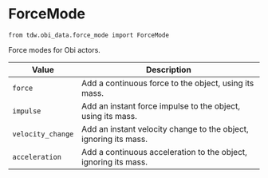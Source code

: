 # ForceMode

`from tdw.obi_data.force_mode import ForceMode`

Force modes for Obi actors.

| Value | Description |
| --- | --- |
| `force` | Add a continuous force to the object, using its mass. |
| `impulse` | Add an instant force impulse to the object, using its mass. |
| `velocity_change` | Add an instant velocity change to the object, ignoring its mass. |
| `acceleration` | Add a continuous acceleration to the object, ignoring its mass. |